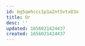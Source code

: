 ```yaml
---
id: bg5qehccc1p1a2nt5vtx83o
title: Or
desc: ''
updated: 1656021424437
created: 1656021424437
---
```


